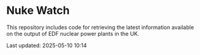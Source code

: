 # Nuke Watch

This repository includes code for retrieving the latest information available on the output of EDF nuclear power plants in the UK.

Last updated: 2025-05-10 10:14
